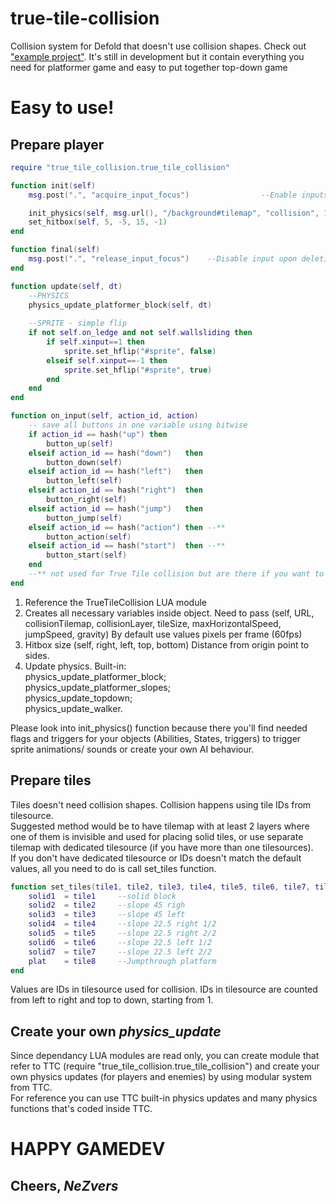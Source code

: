 # true-tile-collision
Collision system for Defold that doesn't use collision shapes.
Check out ["example project"](https://github.com/nezvers/DefoldPublicExamples).
It's still in development but it contain everything you need for platformer game and easy to put together top-down game

# Easy to use!
## Prepare player
```lua
require "true_tile_collision.true_tile_collision"                                   -- [1]

function init(self)
    msg.post(".", "acquire_input_focus")				--Enable inputs for player

    init_physics(self, msg.url(), "/background#tilemap", "collision", 16, 2, 5, 0.2)    -- [2]
    set_hitbox(self, 5, -5, 15, -1)                                                 -- [3]
end

function final(self)
    msg.post(".", "release_input_focus")	--Disable input upon deletion of the object
end

function update(self, dt)
    --PHYSICS
    physics_update_platformer_block(self, dt)                                       -- [4]
    
    --SPRITE - simple flip
    if not self.on_ledge and not self.wallsliding then
        if self.xinput==1 then
            sprite.set_hflip("#sprite", false)
        elseif self.xinput==-1 then
            sprite.set_hflip("#sprite", true)
        end
    end
end

function on_input(self, action_id, action)
    -- save all buttons in one variable using bitwise
    if action_id == hash("up") then
        button_up(self)
    elseif action_id == hash("down")   then
        button_down(self)
    elseif action_id == hash("left")   then
        button_left(self)
    elseif action_id == hash("right")  then
        button_right(self)
    elseif action_id == hash("jump")   then
        button_jump(self)
    elseif action_id == hash("action") then --**
        button_action(self)
    elseif action_id == hash("start")  then --**
        button_start(self)
    end
    --** not used for True Tile collision but are there if you want to expand
end
```
1. Reference the TrueTileCollision LUA module
2. Creates all necessary variables inside object. Need to pass (self, URL, collisionTilemap, collisionLayer, tileSize, maxHorizontalSpeed, jumpSpeed, gravity) By default use values pixels per frame (60fps)
3. Hitbox size (self, right, left, top, bottom) Distance from origin point to sides.
4. Update physics. Built-in:  
physics_update_platformer_block;  
physics_update_platformer_slopes;  
physics_update_topdown;  
physics_update_walker.

Please look into init_physics() function because there you'll find needed flags and triggers for your objects (Abilities, States, triggers) to trigger sprite animations/ sounds or create your own AI behaviour.

## Prepare tiles
Tiles doesn't need collision shapes. Collision happens using tile IDs from tilesource.  
Suggested method would be to have tilemap with at least 2 layers where one of them is invisible and used for placing solid tiles, or use separate tilemap with dedicated tilesource (if you have more than one tilesources).  
If you don't have dedicated tilesource or IDs doesn't match the default values, all you need to do is call set_tiles function.
```lua
function set_tiles(tile1, tile2, tile3, tile4, tile5, tile6, tile7, tile8)
	solid1	= tile1		--solid block
	solid2	= tile2		--slope 45 righ
	solid3	= tile3		--slope 45 left
	solid4	= tile4		--slope 22.5 right 1/2
	solid5	= tile5		--slope 22.5 right 2/2
	solid6	= tile6		--slope 22.5 left 1/2
	solid7	= tile7		--slope 22.5 left 2/2
	plat	= tile8		--Jumpthrough platform
end
```
Values are IDs in tilesource used for collision. IDs in tilesource are counted from left to right and top to down, starting from 1.

## Create your own _physics_update_
Since dependancy LUA modules are read only, you can create module that refer to TTC (require "true_tile_collision.true_tile_collision") and create your own physics updates (for players and enemies) by using modular system from TTC.  
For reference you can use TTC built-in physics updates and many physics functions that's coded inside TTC.

# HAPPY GAMEDEV
## Cheers, _NeZvers_
